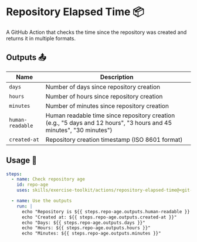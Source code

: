 # Repository Elapsed Time :package:

A GitHub Action that checks the time since the repository was created and returns it in multiple formats.

## Outputs 📤

| Name             | Description                                                                                                         |
| ---------------- | ------------------------------------------------------------------------------------------------------------------- |
| `days`           | Number of days since repository creation                                                                            |
| `hours`          | Number of hours since repository creation                                                                           |
| `minutes`        | Number of minutes since repository creation                                                                         |
| `human-readable` | Human readable time since repository creation (e.g., "5 days and 12 hours", "3 hours and 45 minutes", "30 minutes") |
| `created-at`     | Repository creation timestamp (ISO 8601 format)                                                                     |

## Usage 🚀

```yaml
steps:
  - name: Check repository age
    id: repo-age
    uses: skills/exercise-toolkit/actions/repository-elapsed-time@<git-tag>

  - name: Use the outputs
    run: |
      echo "Repository is ${{ steps.repo-age.outputs.human-readable }} old"
      echo "Created at: ${{ steps.repo-age.outputs.created-at }}"
      echo "Days: ${{ steps.repo-age.outputs.days }}"
      echo "Hours: ${{ steps.repo-age.outputs.hours }}"
      echo "Minutes: ${{ steps.repo-age.outputs.minutes }}"
```
